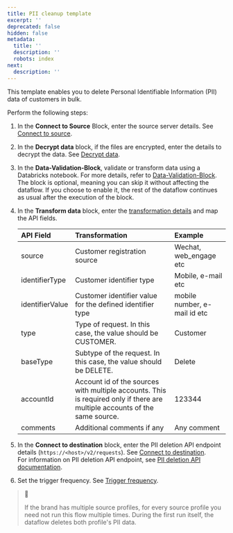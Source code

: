 ```yaml
---
title: PII cleanup template
excerpt: ''
deprecated: false
hidden: false
metadata:
  title: ''
  description: ''
  robots: index
next:
  description: ''
---
```

This template enables you to delete Personal Identifiable Information (PII) data of customers  in bulk.

Perform the following steps:

1. In the **Connect to Source** <Glossary>Block</Glossary>, enter the source server details. See [Connect to source](https://docs.capillarytech.com/docs/configure-actions#connect-to-source).
2. In the **Decrypt data** block, if the files are encrypted, enter the details to decrypt the data. See [Decrypt data](https://docs.capillarytech.com/docs/configure-actions#decrypt-data).
3. In the **Data-Validation-Block**, validate or transform data using a Databricks notebook. For more details, refer to [Data-Validation-Block](https://docs.capillarytech.com/docs/data-validation-block). The block is optional, meaning you can skip it without affecting the dataflow. If you choose to enable it, the rest of the dataflow continues as usual after the execution of the block.
4. In the **Transform data** block, enter the [transformation details](https://docs.capillarytech.com/docs/configure-actions#transform-data) and map the API fields. 

   | API Field       | Transformation                                                                                                             | Example                      |
   | :-------------- | :------------------------------------------------------------------------------------------------------------------------- | :--------------------------- |
   | source          | Customer registration source                                                                                               | Wechat, web\_engage etc      |
   | identifierType  | Customer identifier type                                                                                                   | Mobile, e-mail etc           |
   | identifierValue | Customer identifier value for the defined identifier type                                                                  | mobile number, e-mail id etc |
   | type            | Type of request. In this case, the value should be CUSTOMER.                                                               | Customer                     |
   | baseType        | Subtype of the request. In this case, the value should be DELETE.                                                          | Delete                       |
   | accountId       | Account id of the sources with multiple accounts. This is required only if there are multiple accounts of the same source. | 123344                       |
   | comments        | Additional comments if any                                                                                                 | Any comment                  |
5. In the **Connect to destination** block, enter the PII deletion API endpoint details (`https://<host>/v2/requests`). See [Connect to destination](https://docs.capillarytech.com/docs/configure-actions#connect-to-destination).\
   For information on PII deletion API endpoint, see [PII deletion API documentation](https://docs.capillarytech.com/reference/pii-deletion). 
6. Set the trigger frequency. See [Trigger frequency](https://docs.capillarytech.com/docs/configure-actions#schedule-trigger).

> 📘
>
> If the brand has multiple source profiles, for every source profile you need not run this flow multiple times. During the first run itself, the dataflow deletes both profile's PII data.
